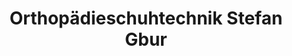 ---
title: "Orthopädieschuhtechnik Stefan Gbur"
url: /templin/orthopaedieschuhtechnik-stefan-gbur/
shop: Schuhe
---